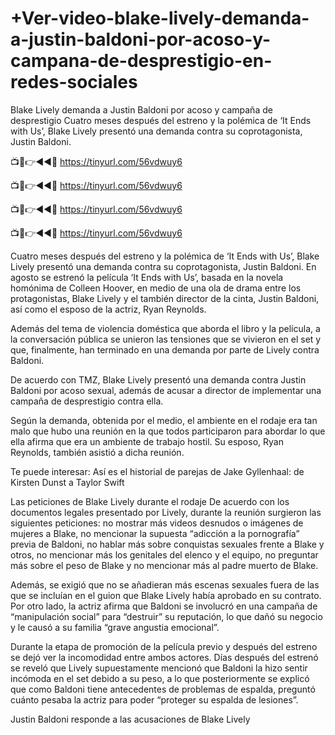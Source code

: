 # +Ver-video-blake-lively-demanda-a-justin-baldoni-por-acoso-y-campana-de-desprestigio-en-redes-sociales

Blake Lively demanda a Justin Baldoni por acoso y campaña de desprestigio
Cuatro meses después del estreno y la polémica de ‘It Ends with Us’, Blake Lively presentó una demanda contra su coprotagonista, Justin Baldoni.

📺📱👉◄◄🔴 https://tinyurl.com/56vdwuy6

📺📱👉◄◄🔴 https://tinyurl.com/56vdwuy6

📺📱👉◄◄🔴 https://tinyurl.com/56vdwuy6

📺📱👉◄◄🔴 https://tinyurl.com/56vdwuy6


Cuatro meses después del estreno y la polémica de ‘It Ends with Us’, Blake Lively presentó una demanda contra su coprotagonista, Justin Baldoni.
En agosto se estrenó la película ‘It Ends with Us’, basada en la novela homónima de Colleen Hoover, en medio de una ola de drama entre los protagonistas, Blake Lively y el también director de la cinta, Justin Baldoni, así como el esposo de la actriz, Ryan Reynolds.

Además del tema de violencia doméstica que aborda el libro y la película, a la conversación pública se unieron las tensiones que se vivieron en el set y que, finalmente, han terminado en una demanda por parte de Lively contra Baldoni.

De acuerdo con TMZ, Blake Lively presentó una demanda contra Justin Baldoni por acoso sexual, además de acusar a director de implementar una campaña de desprestigio contra ella.

Según la demanda, obtenida por el medio, el ambiente en el rodaje era tan malo que hubo una reunión en la que todos participaron para abordar lo que ella afirma que era un ambiente de trabajo hostil. Su esposo, Ryan Reynolds, también asistió a dicha reunión.

Te puede interesar: Así es el historial de parejas de Jake Gyllenhaal: de Kirsten Dunst a Taylor Swift

Las peticiones de Blake Lively durante el rodaje
De acuerdo con los documentos legales presentado por Lively, durante la reunión surgieron las siguientes peticiones: no mostrar más videos desnudos o imágenes de mujeres a Blake, no mencionar la supuesta “adicción a la pornografía” previa de Baldoni, no hablar más sobre conquistas sexuales frente a Blake y otros, no mencionar más los genitales del elenco y el equipo, no preguntar más sobre el peso de Blake y no mencionar más al padre muerto de Blake.

Además, se exigió que no se añadieran más escenas sexuales fuera de las que se incluían en el guion que Blake Lively había aprobado en su contrato. Por otro lado, la actriz afirma que Baldoni se involucró en una campaña de “manipulación social” para “destruir” su reputación, lo que dañó su negocio y le causó a su familia “grave angustia emocional”.


Durante la etapa de promoción de la película previo y después del estreno se dejó ver la incomodidad entre ambos actores. Días después del estrenó se reveló que Lively supuestamente mencionó que Baldoni la hizo sentir incómoda en el set debido a su peso, a lo que posteriormente se explicó que como Baldoni tiene antecedentes de problemas de espalda, preguntó cuánto pesaba la actriz para poder “proteger su espalda de lesiones”.

Justin Baldoni responde a las acusaciones de Blake Lively
